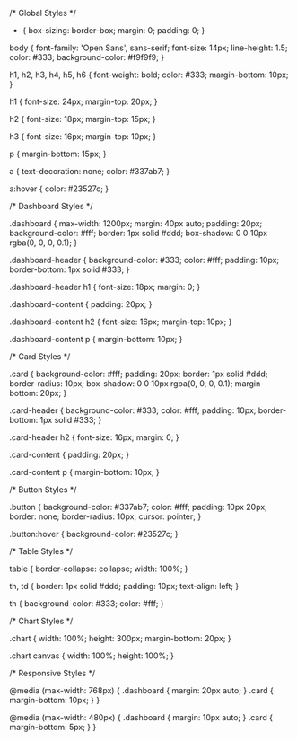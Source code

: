 /* Global Styles */

* {
  box-sizing: border-box;
  margin: 0;
  padding: 0;
}

body {
  font-family: 'Open Sans', sans-serif;
  font-size: 14px;
  line-height: 1.5;
  color: #333;
  background-color: #f9f9f9;
}

h1, h2, h3, h4, h5, h6 {
  font-weight: bold;
  color: #333;
  margin-bottom: 10px;
}

h1 {
  font-size: 24px;
  margin-top: 20px;
}

h2 {
  font-size: 18px;
  margin-top: 15px;
}

h3 {
  font-size: 16px;
  margin-top: 10px;
}

p {
  margin-bottom: 15px;
}

a {
  text-decoration: none;
  color: #337ab7;
}

a:hover {
  color: #23527c;
}

/* Dashboard Styles */

.dashboard {
  max-width: 1200px;
  margin: 40px auto;
  padding: 20px;
  background-color: #fff;
  border: 1px solid #ddd;
  box-shadow: 0 0 10px rgba(0, 0, 0, 0.1);
}

.dashboard-header {
  background-color: #333;
  color: #fff;
  padding: 10px;
  border-bottom: 1px solid #333;
}

.dashboard-header h1 {
  font-size: 18px;
  margin: 0;
}

.dashboard-content {
  padding: 20px;
}

.dashboard-content h2 {
  font-size: 16px;
  margin-top: 10px;
}

.dashboard-content p {
  margin-bottom: 10px;
}

/* Card Styles */

.card {
  background-color: #fff;
  padding: 20px;
  border: 1px solid #ddd;
  border-radius: 10px;
  box-shadow: 0 0 10px rgba(0, 0, 0, 0.1);
  margin-bottom: 20px;
}

.card-header {
  background-color: #333;
  color: #fff;
  padding: 10px;
  border-bottom: 1px solid #333;
}

.card-header h2 {
  font-size: 16px;
  margin: 0;
}

.card-content {
  padding: 20px;
}

.card-content p {
  margin-bottom: 10px;
}

/* Button Styles */

.button {
  background-color: #337ab7;
  color: #fff;
  padding: 10px 20px;
  border: none;
  border-radius: 10px;
  cursor: pointer;
}

.button:hover {
  background-color: #23527c;
}

/* Table Styles */

table {
  border-collapse: collapse;
  width: 100%;
}

th, td {
  border: 1px solid #ddd;
  padding: 10px;
  text-align: left;
}

th {
  background-color: #333;
  color: #fff;
}

/* Chart Styles */

.chart {
  width: 100%;
  height: 300px;
  margin-bottom: 20px;
}

.chart canvas {
  width: 100%;
  height: 100%;
}

/* Responsive Styles */

@media (max-width: 768px) {
  .dashboard {
    margin: 20px auto;
  }
  .card {
    margin-bottom: 10px;
  }
}

@media (max-width: 480px) {
  .dashboard {
    margin: 10px auto;
  }
  .card {
    margin-bottom: 5px;
  }
}
